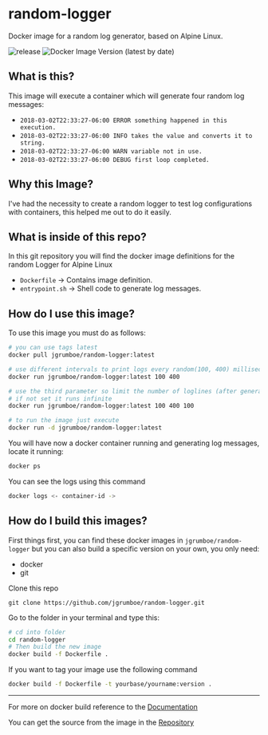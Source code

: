 # random-logger

Docker image for a random log generator, based on Alpine Linux.

![release](https://github.com/jgrumboe/random-logger/workflows/release/badge.svg)
![Docker Image Version (latest by date)](https://img.shields.io/docker/v/jgrumboe/random-logger)

## What is this?

This image will execute a container which will generate four random log messages:

* `2018-03-02T22:33:27-06:00 ERROR something happened in this execution.`
* `2018-03-02T22:33:27-06:00 INFO takes the value and converts it to string.`
* `2018-03-02T22:33:27-06:00 WARN variable not in use.`
* `2018-03-02T22:33:27-06:00 DEBUG first loop completed.`

## Why this Image?

I've had the necessity to create a random logger to test log configurations with containers, this helped me out to do it easily.

## What is inside of this repo?

In this git repository you will find the docker image definitions for the random Logger for Alpine Linux

* `Dockerfile` -> Contains image definition.
* `entrypoint.sh` -> Shell code to generate log messages.

## How do I use this image?

To use this image you must do as follows:

```bash
# you can use tags latest
docker pull jgrumboe/random-logger:latest

# use different intervals to print logs every random(100, 400) milliseconds
docker run jgrumboe/random-logger:latest 100 400

# use the third parameter so limit the number of loglines (after generating the lines the container will stop).
# if not set it runs infinite
docker run jgrumboe/random-logger:latest 100 400 100

# to run the image just execute
docker run -d jgrumboe/random-logger:latest
```

You will have now a docker container running and generating log messages, locate it running:

```bash
docker ps
```

You can see the logs using this command

```bash
docker logs <- container-id ->
```

## How do I build this images?

First things first, you can find these docker images in `jgrumboe/random-logger`
but you can also build a specific version on your own, you only need:

* docker
* git

Clone this repo

`git clone https://github.com/jgrumboe/random-logger.git`

Go to the folder in your terminal and type this:

```bash
# cd into folder
cd random-logger
# Then build the new image
docker build -f Dockerfile .
```

If you want to tag your image use the following command

```bash
docker build -f Dockerfile -t yourbase/yourname:version .
```

---

For more on docker build reference to the [Documentation](https://docs.docker.com/engine/reference/commandline/build/)


You can get the source from the image in the [Repository](https://github.com/jgrumboe/random-logger)
